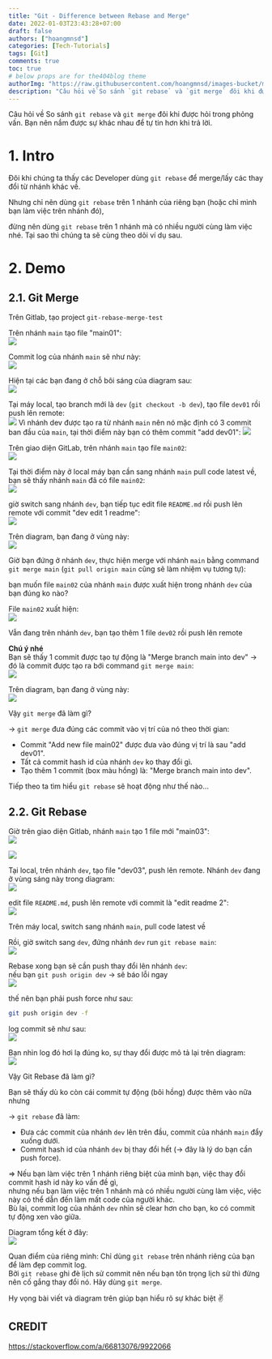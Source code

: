```yaml
---
title: "Git - Difference between Rebase and Merge"
date: 2022-01-03T23:43:28+07:00
draft: false
authors: ["hoangmnsd"]
categories: [Tech-Tutorials]
tags: [Git]
comments: true
toc: true
# below props are for the404blog theme
authorImg: "https://raw.githubusercontent.com/hoangmnsd/images-bucket/master/static/images/hoangmsnd-avatar001.jpg"
description: "Câu hỏi về So sánh `git rebase` và `git merge` đôi khi được hỏi trong phỏng vấn. Bạn nên nắm được sự khác nhau để tự tin hơn khi trả lời. "
---
```


Câu hỏi về So sánh `git rebase` và `git merge` đôi khi được hỏi trong phỏng vấn. Bạn nên nắm được sự khác nhau để tự tin hơn khi trả lời.

# 1. Intro

Đôi khi chúng ta thấy các Developer dùng `git rebase` để merge/lấy các thay đổi từ nhánh khác về.

Nhưng chỉ nên dùng `git rebase` trên 1 nhánh của riêng bạn (hoặc chỉ mình bạn làm việc trên nhánh đó),  

đừng nên dùng `git rebase` trên 1 nhánh mà có nhiều người cùng làm việc nhé. Tại sao thì chúng ta sẽ cùng theo dõi ví dụ sau.  

# 2. Demo

## 2.1. Git Merge

Trên Gitlab, tạo project `git-rebase-merge-test`

Trên nhánh `main` tạo file "main01":  
![](https://raw.githubusercontent.com/hoangmnsd/images-bucket/master/static/images/diff-rebase-merge-init-prj.jpg)

Commit log của nhánh `main` sẽ như này:  
![](https://raw.githubusercontent.com/hoangmnsd/images-bucket/master/static/images/diff-rebase-merge-log-main-01.jpg)

Hiện tại các bạn đang ở chỗ bôi sáng của diagram sau:  
![](https://raw.githubusercontent.com/hoangmnsd/images-bucket/master/static/images/diff-rebase-merge-diagram-main01.jpg)

Tại máy local, tạo branch mới là `dev` (`git checkout -b dev`), tạo file `dev01` rồi push lên remote:  
![](https://raw.githubusercontent.com/hoangmnsd/images-bucket/master/static/images/diff-rebase-merge-log-dev01.jpg)
Vì nhánh dev được tạo ra từ nhánh `main` nên nó mặc định có 3 commit ban đầu của `main`, tại thời điểm này bạn có thêm commit "add dev01":
![](https://raw.githubusercontent.com/hoangmnsd/images-bucket/master/static/images/diff-rebase-merge-diagram-dev01.jpg)

Trên giao diện GitLab, trên nhánh `main` tạo file `main02`:  
![](https://raw.githubusercontent.com/hoangmnsd/images-bucket/master/static/images/diff-rebase-merge-log-main-02.jpg)

Tại thời điểm này ở local máy bạn cần sang nhánh `main` pull code latest về, bạn sẽ thấy nhánh `main` đã có file `main02`:  
![](https://raw.githubusercontent.com/hoangmnsd/images-bucket/master/static/images/diff-rebase-merge-log-main-pull-local.jpg)

giờ switch sang nhánh `dev`, bạn tiếp tục edit file `README.md` rồi push lên remote với commit "dev edit 1 readme":  
![](https://raw.githubusercontent.com/hoangmnsd/images-bucket/master/static/images/diff-rebase-merge-log-dev-edit-readme1.jpg)

Trên diagram, bạn đang ở vùng này:  
![](https://raw.githubusercontent.com/hoangmnsd/images-bucket/master/static/images/diff-rebase-merge-diagram-dev-before-merge.jpg)

Giờ bạn đứng ở nhánh `dev`, thực hiện merge với nhánh `main` bằng command `git merge main` (`git pull origin main` cũng sẽ làm nhiệm vụ tương tự):  

bạn muốn file `main02` của nhánh `main` được xuất hiện trong nhánh `dev` của bạn đúng ko nào?

File `main02` xuất hiện:  
![](https://raw.githubusercontent.com/hoangmnsd/images-bucket/master/static/images/diff-rebase-merge-log-dev-merge-main.jpg)

Vẫn đang trên nhánh `dev`, bạn tạo thêm 1 file `dev02` rồi push lên remote  

**Chú ý nhé**  
Bạn sẽ thấy 1 commit được tạo tự động là "Merge branch main into dev" -> đó là commit được tạo ra bới command `git merge main`:  
![](https://raw.githubusercontent.com/hoangmnsd/images-bucket/master/static/images/diff-rebase-merge-log-dev02.jpg)

Trên diagram, bạn đang ở vùng này:  
![](https://raw.githubusercontent.com/hoangmnsd/images-bucket/master/static/images/diff-rebase-merge-diagram-dev02.jpg)

Vậy `git merge` đã làm gì?  

-> `git merge` đưa đúng các commit vào vị trí của nó theo thời gian:   
- Commit "Add new file main02" được đưa vào đúng vị trí là sau "add dev01".   
- Tất cả commit hash id của nhánh `dev` ko thay đổi gì.  
- Tạo thêm 1 commit (box màu hồng) là: "Merge branch main into dev".  

Tiếp theo ta tìm hiểu `git rebase` sẽ hoạt động như thế nào...

## 2.2. Git Rebase

Giờ trên giao diện Gitlab, nhánh `main` tạo 1 file mới "main03":  
![](https://raw.githubusercontent.com/hoangmnsd/images-bucket/master/static/images/diff-rebase-merge-log-main-03.jpg)  

![](https://raw.githubusercontent.com/hoangmnsd/images-bucket/master/static/images/diff-rebase-merge-diagram-main03.jpg)

Tại local, trên nhánh `dev`, tạo file "dev03", push lên remote. Nhánh `dev` đang ở vùng sáng này trong diagram:    
![](https://raw.githubusercontent.com/hoangmnsd/images-bucket/master/static/images/diff-rebase-merge-diagram-dev03.jpg)


edit file `README.md`, push lên remote với commit là "edit readme 2":  
![](https://raw.githubusercontent.com/hoangmnsd/images-bucket/master/static/images/diff-rebase-merge-diagram-before-rebase.jpg)

Trên máy local, switch sang nhánh `main`, pull code latest về 

Rồi, giờ switch sang `dev`, đứng nhánh `dev` run `git rebase main`:  
![](https://raw.githubusercontent.com/hoangmnsd/images-bucket/master/static/images/diff-rebase-merge-dev-rebase-maiin.jpg)

Rebase xong bạn sẽ cần push thay đổi lên nhánh `dev`:  
nếu bạn `git push origin dev` -> sẽ báo lỗi ngay  
![](https://raw.githubusercontent.com/hoangmnsd/images-bucket/master/static/images/diff-rebase-merge-push-error.jpg)

thế nên bạn phải push force như sau:  
```sh
git push origin dev -f
```

log commit sẽ như sau:  
![](https://raw.githubusercontent.com/hoangmnsd/images-bucket/master/static/images/diff-rebase-merge-dev-log-after-rebase.jpg)

Bạn nhìn log đó hơi lạ đúng ko, sự thay đổi được mô tả lại trên diagram:   
![](https://raw.githubusercontent.com/hoangmnsd/images-bucket/master/static/images/diff-rebase-merge-diagram-after-rebase.jpg)

Vậy Git Rebase đã làm gì?  

Bạn sẽ thấy dù ko còn cái commit tự động (bôi hồng) được thêm vào nữa nhưng

-> `git rebase` đã làm: 
- Đưa các commit của nhánh `dev` lên trên đầu, commit của nhánh `main` đẩy xuống dưới.  
- Commit hash id của nhánh `dev` bị thay đổi hết (-> đây là lý do bạn cần push force).  

=> Nếu bạn làm việc trên 1 nhánh riêng biệt của mình bạn, việc thay đổi commit hash id này ko vấn đề gì,  
nhưng nếu bạn làm việc trên 1 nhánh mà có nhiều người cùng làm việc, việc này có thể dẫn đến làm mất code của người khác.  
Bù lại, commit log của nhánh `dev` nhìn sẽ clear hơn cho bạn, ko có commit tự động xen vào giữa. 

Diagram tổng kết ở đây:  
![](https://raw.githubusercontent.com/hoangmnsd/images-bucket/master/static/images/diff-rebase-merge-dev-main-log-all.jpg)

Quan điểm của riêng mình: Chỉ dùng `git rebase` trên nhánh riêng của bạn để làm đẹp commit log.  
Bởi `git rebase` ghi đè lịch sử commit nên nếu bạn tôn trọng lịch sử thì đừng nên cố gắng thay đổi nó. Hãy dùng `git merge`.      

Hy vọng bài viết và diagram trên giúp bạn hiểu rõ sự khác biệt ✌

## CREDIT

https://stackoverflow.com/a/66813076/9922066  